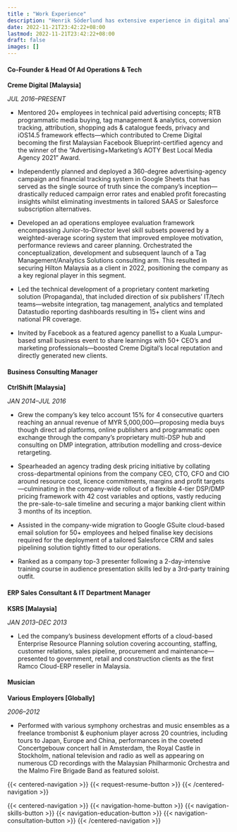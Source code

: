 ```yaml
---
title : "Work Experience"
description: "Henrik Söderlund has extensive experience in digital analytics and tag management. Learn about his past projects and how he has helped businesses like yours succeed online."
date: 2022-11-21T23:42:22+08:00
lastmod: 2022-11-21T23:42:22+08:00
draft: false
images: []
---
```


#### Co-Founder & Head Of Ad Operations & Tech

**Creme Digital [Malaysia]**

*JUL 2016–PRESENT*

- Mentored 20+ employees in technical paid advertising concepts; RTB programmatic media buying, tag management & analytics, conversion tracking, attribution, shopping ads & catalogue feeds, privacy and iOS14.5 framework effects—which contributed to Creme Digital becoming the first Malaysian Facebook Blueprint-certified agency and the winner of the “Advertising+Marketing’s AOTY Best Local Media Agency 2021” Award.

- Independently planned and deployed a 360-degree advertising-agency campaign and financial tracking system in Google Sheets that has served as the single source of truth since the company’s inception—drastically reduced campaign error rates and enabled profit forecasting insights whilst eliminating investments in tailored SAAS or Salesforce subscription alternatives. 

- Developed an ad operations employee evaluation framework encompassing Junior-to-Director level skill subsets powered by a weighted-average scoring system that improved employee motivation, performance reviews and career planning.
Orchestrated the conceptualization, development and subsequent launch of a Tag Management/Analytics Solutions consulting arm. This resulted in securing Hilton Malaysia as a client in 2022, positioning the company as a key regional player in this segment.

- Led the technical development of a proprietary content marketing solution (Propaganda), that included direction of six publishers’ IT/tech teams—website integration, tag management, analytics and templated Datastudio reporting dashboards resulting in 15+ client wins and national PR coverage.

- Invited by Facebook as a featured agency panellist to a Kuala Lumpur-based small business event to share learnings with 50+ CEO’s and marketing professionals—boosted Creme Digital’s local reputation and directly generated new clients.

#### Business Consulting Manager

**CtrlShift [Malaysia]**

*JAN 2014–JUL 2016*

- Grew the company’s key telco account 15% for 4 consecutive quarters reaching an annual revenue of MYR 5,000,000—proposing media buys though direct ad platforms, online publishers and programmatic open exchange through the company’s proprietary multi-DSP hub and consulting on DMP integration, attribution modelling and cross-device retargeting.

- Spearheaded an agency trading desk pricing initiative by collating cross-departmental opinions from the company CEO, CTO, CFO and CIO around resource cost, licence commitments, margins and profit targets—culminating in the company-wide rollout of a flexible 4-tier DSP/DMP pricing framework with 42 cost variables and options, vastly reducing the pre-sale-to-sale timeline and securing a major banking client within 3 months of its inception.

- Assisted in the company-wide migration to Google GSuite cloud-based email solution for 50+ employees and helped finalise key decisions required for the deployment of a tailored Salesforce CRM and sales pipelining solution tightly fitted to our operations.

- Ranked as a company top-3 presenter following a 2-day-intensive training course in audience presentation skills led by a 3rd-party training outfit.

#### ERP Sales Consultant & IT Department Manager

**KSRS [Malaysia]**

*JAN 2013–DEC 2013*

- Led the company’s business development efforts of a cloud-based Enterprise Resource Planning solution covering accounting, staffing, customer relations, sales pipeline, procurement and maintenance—presented to government, retail and construction clients as the first Ramco Cloud-ERP reseller in Malaysia.

#### Musician

**Various Employers [Globally]**

*2006–2012*

- Performed with various symphony orchestras and music ensembles as a freelance trombonist & euphonium player across 20 countries, including tours to Japan, Europe and China, performances in the coveted Concertgebouw concert hall in Amsterdam, the Royal Castle in Stockholm, national television and radio as well as appearing on numerous CD recordings with the Malaysian Philharmonic Orchestra and the Malmo Fire Brigade Band as featured soloist.

{{< centered-navigation >}}
    {{< request-resume-button >}}
{{< /centered-navigation >}}

{{< centered-navigation >}}
    {{< navigation-home-button >}}
    {{< navigation-skills-button >}}
    {{< navigation-education-button >}}
    {{< navigation-consultation-button >}}
{{< /centered-navigation >}}

